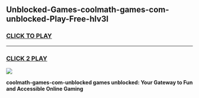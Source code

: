 
## Unblocked-Games-coolmath-games-com-unblocked-Play-Free-hlv3l
<h3>
<a href="https://premium76.site?title=coolmath-games-com-unblocked&ref=19M">CLICK TO PLAY</a></h3>
<hr>

<h3>
<a href="https://premium76.site?title=coolmath-games-com-unblocked&ref=19M">CLICK 2 PLAY</a>
  
</h3>

<a href="https://premium76.site?title=coolmath-games-com-unblocked&ref=19M"><img src="https://clearcache.store/games.png"></a>


**coolmath-games-com-unblocked games unblocked: Your Gateway to Fun and Accessible Online Gaming**

